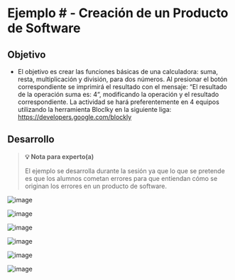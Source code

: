# Ejemplo # - Creación de un Producto de Software

## Objetivo

* El objetivo es crear las funciones básicas de una calculadora: suma, resta, multiplicación y división, para dos números. 
Al presionar el botón correspondiente se imprimirá  el resultado con el mensaje: “El resultado de la operación suma es: 4“, modificando la operación y el resultado correspondiente.
La actividad se hará preferentemente en 4 equipos utilizando la herramienta Bloclky en la siguiente liga: https://developers.google.com/blockly


## Desarrollo

>**💡 Nota para experto(a)**
>
> El ejemplo se desarrolla durante la sesión ya que lo que se pretende es que los alumnos cometan errores para que entiendan cómo se originan los errores en un producto de software.

![image](https://user-images.githubusercontent.com/67882289/135352898-03a567f0-99ff-4a8e-b8bb-f911d8ecb9d6.png)

![image](https://user-images.githubusercontent.com/67882289/135353145-75aaae47-e2b3-4657-b28a-32cd3b0a8d65.png)

![image](https://user-images.githubusercontent.com/67882289/135353157-9c8cd3d4-8173-4334-8daa-c6b3a9cf80a5.png)

![image](https://user-images.githubusercontent.com/67882289/135353172-5d1c8db5-e53a-4445-ad6d-e748db3460ca.png)

![image](https://user-images.githubusercontent.com/67882289/135353187-66a3d07f-9280-444d-bff4-1bf958066b18.png)

![image](https://user-images.githubusercontent.com/67882289/135353194-aeb982f8-3cc9-40e2-a451-823e3ceca27f.png)
